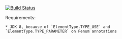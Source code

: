 [![Build Status](https://travis-ci.org/karlicoss/checker-fenum-android-demo.svg?branch=master)](https://travis-ci.org/karlicoss/checker-fenum-android-demo)

Requirements:

    * JDK 8, because of `ElementType.TYPE_USE` and `ElementType.TYPE_PARAMETER` on Fenum annotations
